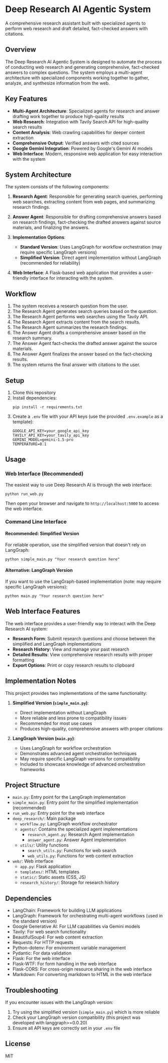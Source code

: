 # Deep Research AI Agentic System

A comprehensive research assistant built with specialized agents to perform web research and draft detailed, fact-checked answers with citations.

## Overview

The Deep Research AI Agentic System is designed to automate the process of conducting web research and generating comprehensive, fact-checked answers to complex questions. The system employs a multi-agent architecture with specialized components working together to gather, analyze, and synthesize information from the web.

## Key Features

- **Multi-Agent Architecture**: Specialized agents for research and answer drafting work together to produce high-quality results
- **Web Research**: Integration with Tavily Search API for high-quality search results
- **Content Analysis**: Web crawling capabilities for deeper content extraction
- **Comprehensive Output**: Verified answers with cited sources
- **Google Gemini Integration**: Powered by Google's Gemini AI models
- **Web Interface**: Modern, responsive web application for easy interaction with the system

## System Architecture

The system consists of the following components:

1. **Research Agent**: Responsible for generating search queries, performing web searches, extracting content from web pages, and summarizing research findings.

2. **Answer Agent**: Responsible for drafting comprehensive answers based on research findings, fact-checking the drafted answers against source materials, and finalizing the answers.

3. **Implementation Options**:
   - **Standard Version**: Uses LangGraph for workflow orchestration (may require specific LangGraph versions)
   - **Simplified Version**: Direct agent implementation without LangGraph (recommended for reliability)

4. **Web Interface**: A Flask-based web application that provides a user-friendly interface for interacting with the system.

## Workflow

1. The system receives a research question from the user.
2. The Research Agent generates search queries based on the question.
3. The Research Agent performs web searches using the Tavily API.
4. The Research Agent extracts content from the search results.
5. The Research Agent summarizes the research findings.
6. The Answer Agent drafts a comprehensive answer based on the research summary.
7. The Answer Agent fact-checks the drafted answer against the source materials.
8. The Answer Agent finalizes the answer based on the fact-checking results.
9. The system returns the final answer with citations to the user.

## Setup

1. Clone this repository
2. Install dependencies:
   ```
   pip install -r requirements.txt
   ```
3. Create a `.env` file with your API keys (use the provided `.env.example` as a template):
   ```
   GOOGLE_API_KEY=your_google_api_key
   TAVILY_API_KEY=your_tavily_api_key
   GEMINI_MODEL=gemini-1.5-pro
   TEMPERATURE=0.1
   ```

## Usage

### Web Interface (Recommended)

The easiest way to use Deep Research AI is through the web interface:

```
python run_web.py
```

Then open your browser and navigate to `http://localhost:5000` to access the web interface.

### Command Line Interface

#### Recommended: Simplified Version

For reliable operation, use the simplified version that doesn't rely on LangGraph:
```
python simple_main.py "Your research question here"
```

#### Alternative: LangGraph Version

If you want to use the LangGraph-based implementation (note: may require specific LangGraph versions):
```
python main.py "Your research question here"
```

## Web Interface Features

The web interface provides a user-friendly way to interact with the Deep Research AI system:

- **Research Form**: Submit research questions and choose between the simplified and LangGraph implementations
- **Research History**: View and manage your past research
- **Detailed Results**: View comprehensive research results with proper formatting
- **Export Options**: Print or copy research results to clipboard

## Implementation Notes

This project provides two implementations of the same functionality:

1. **Simplified Version (`simple_main.py`)**: 
   - Direct implementation without LangGraph
   - More reliable and less prone to compatibility issues
   - Recommended for most use cases
   - Produces high-quality, comprehensive answers with proper citations

2. **LangGraph Version (`main.py`)**:
   - Uses LangGraph for workflow orchestration
   - Demonstrates advanced agent orchestration techniques
   - May require specific LangGraph versions for compatibility
   - Included to showcase knowledge of advanced orchestration frameworks

## Project Structure

- `main.py`: Entry point for the LangGraph implementation
- `simple_main.py`: Entry point for the simplified implementation (recommended)
- `run_web.py`: Entry point for the web interface
- `deep_research/`: Main package
  - `workflow.py`: LangGraph workflow orchestrator
  - `agents/`: Contains the specialized agent implementations
    - `research_agent.py`: Research Agent implementation
    - `answer_agent.py`: Answer Agent implementation
  - `utils/`: Utility functions
    - `search_utils.py`: Functions for web search
    - `web_utils.py`: Functions for web content extraction
- `web/`: Web interface
  - `app.py`: Flask application
  - `templates/`: HTML templates
  - `static/`: Static assets (CSS, JS)
  - `research_history/`: Storage for research history

## Dependencies

- LangChain: Framework for building LLM applications
- LangGraph: Framework for orchestrating multi-agent workflows (used in the standard version)
- Google Generative AI: For LLM capabilities via Gemini models
- Tavily: For web search functionality
- BeautifulSoup4: For web content extraction
- Requests: For HTTP requests
- Python-dotenv: For environment variable management
- Pydantic: For data validation
- Flask: For the web interface
- Flask-WTF: For form handling in the web interface
- Flask-CORS: For cross-origin resource sharing in the web interface
- Markdown: For converting markdown to HTML in the web interface

## Troubleshooting

If you encounter issues with the LangGraph version:
1. Try using the simplified version (`simple_main.py`) which is more reliable
2. Check your LangGraph version compatibility (this project was developed with langgraph>=0.0.20)
3. Ensure all API keys are correctly set in your `.env` file

## License

MIT 